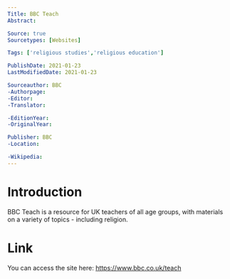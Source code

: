 ```yaml
---
Title: BBC Teach
Abstract: 

Source: true
Sourcetypes: [Websites]

Tags: ['religious studies','religious education']

PublishDate: 2021-01-23
LastModifiedDate: 2021-01-23

Sourceauthor: BBC
-Authorpage:
-Editor:
-Translator:

-EditionYear:
-OriginalYear:

Publisher: BBC
-Location:

-Wikipedia:
---
```

# Introduction
BBC Teach is a resource for UK teachers of all age groups, with materials on a variety of topics - including religion.

# Link
You can access the site here: https://www.bbc.co.uk/teach